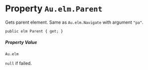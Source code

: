 # Property `Au.elm.Parent`

Gets parent element. Same as `Au.elm.Navigate` with argument `"pa"`.

```
public elm Parent { get; }
```

##### Property Value

`Au.elm`

`null` if failed.